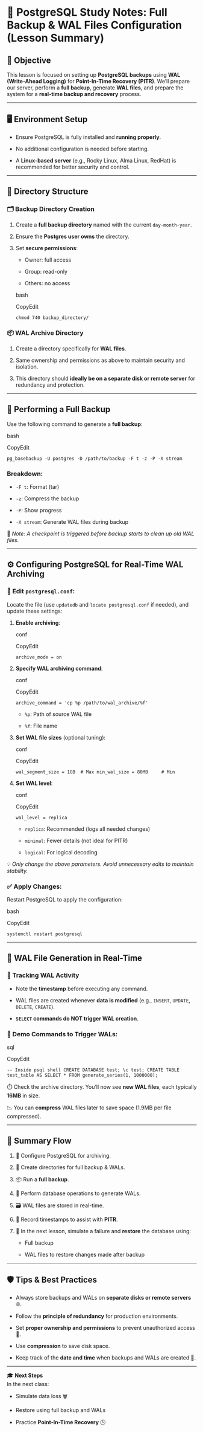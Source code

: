 # 🧠 PostgreSQL Study Notes: Full Backup & WAL Files Configuration (Lesson Summary)

## 📌 Objective

This lesson is focused on setting up **PostgreSQL backups** using **WAL (Write-Ahead Logging)** for **Point-In-Time Recovery (PITR)**. We’ll prepare our server, perform a **full backup**, generate **WAL files**, and prepare the system for a **real-time backup and recovery** process.

---

## 🖥️ Environment Setup

- Ensure PostgreSQL is fully installed and **running properly**.
    
- No additional configuration is needed before starting.
    
- A **Linux-based server** (e.g., Rocky Linux, Alma Linux, RedHat) is recommended for better security and control.
    

---

## 📁 Directory Structure

### 🗂️ Backup Directory Creation

1. Create a **full backup directory** named with the current `day-month-year`.
    
2. Ensure the **Postgres user owns** the directory.
    
3. Set **secure permissions**:
    
    - Owner: full access
        
    - Group: read-only
        
    - Others: no access
        
    
    bash
    
    CopyEdit
    
    `chmod 740 backup_directory/`
    

### 📦 WAL Archive Directory

1. Create a directory specifically for **WAL files**.
    
2. Same ownership and permissions as above to maintain security and isolation.
    
3. This directory should **ideally be on a separate disk or remote server** for redundancy and protection.
    

---

## 🧾 Performing a Full Backup

Use the following command to generate a **full backup**:

bash

CopyEdit

`pg_basebackup -U postgres -D /path/to/backup -F t -z -P -X stream`

### Breakdown:

- `-F t`: Format (tar)
    
- `-z`: Compress the backup
    
- `-P`: Show progress
    
- `-X stream`: Generate WAL files during backup
    

🧠 _Note: A checkpoint is triggered before backup starts to clean up old WAL files._

---

## ⚙️ Configuring PostgreSQL for Real-Time WAL Archiving

### 🔧 Edit `postgresql.conf`:

Locate the file (use `updatedb` and `locate postgresql.conf` if needed), and update these settings:

1. **Enable archiving**:
    
    conf
    
    CopyEdit
    
    `archive_mode = on`
    
2. **Specify WAL archiving command**:
    
    conf
    
    CopyEdit
    
    `archive_command = 'cp %p /path/to/wal_archive/%f'`
    
    - `%p`: Path of source WAL file
        
    - `%f`: File name
        
3. **Set WAL file sizes** (optional tuning):
    
    conf
    
    CopyEdit
    
    `wal_segment_size = 1GB  # Max min_wal_size = 80MB     # Min`
    
4. **Set WAL level**:
    
    conf
    
    CopyEdit
    
    `wal_level = replica`
    
    - `replica`: Recommended (logs all needed changes)
        
    - `minimal`: Fewer details (not ideal for PITR)
        
    - `logical`: For logical decoding
        

💡 _Only change the above parameters. Avoid unnecessary edits to maintain stability._

### ✅ Apply Changes:

Restart PostgreSQL to apply the configuration:

bash

CopyEdit

`systemctl restart postgresql`

---

## 🧪 WAL File Generation in Real-Time

### 📅 Tracking WAL Activity

- Note the **timestamp** before executing any command.
    
- WAL files are created whenever **data is modified** (e.g., `INSERT`, `UPDATE`, `DELETE`, `CREATE`).
    
- **`SELECT` commands do NOT trigger WAL creation**.
    

### 🔨 Demo Commands to Trigger WALs:

sql

CopyEdit

`-- Inside psql shell CREATE DATABASE test; \c test; CREATE TABLE test_table AS SELECT * FROM generate_series(1, 1000000);`

⏱️ Check the archive directory. You’ll now see **new WAL files**, each typically **16MB** in size.

📉 You can **compress** WAL files later to save space (1.9MB per file compressed).

---

## 🧩 Summary Flow

1. 🔧 Configure PostgreSQL for archiving.
    
2. 📁 Create directories for full backup & WALs.
    
3. 📦 Run a **full backup**.
    
4. 🧪 Perform database operations to generate WALs.
    
5. 🗃️ WAL files are stored in real-time.
    
6. 📆 Record timestamps to assist with **PITR**.
    
7. 🔁 In the next lesson, simulate a failure and **restore** the database using:
    
    - Full backup
        
    - WAL files to restore changes made after backup
        

---

## 🛡️ Tips & Best Practices

- Always store backups and WALs on **separate disks or remote servers** 🌐.
    
- Follow the **principle of redundancy** for production environments.
    
- Set **proper ownership and permissions** to prevent unauthorized access 🔐.
    
- Use **compression** to save disk space.
    
- Keep track of the **date and time** when backups and WALs are created 📆.
    

---

🎓 **Next Steps**  
In the next class:

- Simulate data loss 🗑️
    
- Restore using full backup and WALs
    
- Practice **Point-In-Time Recovery** 🕒